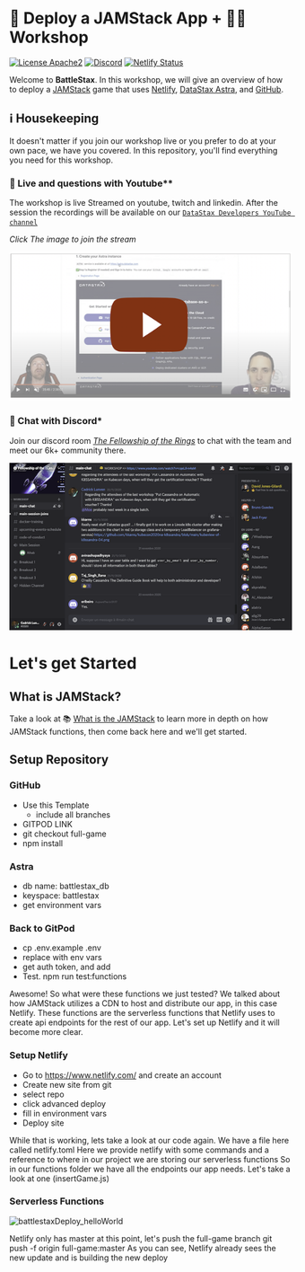 # 🚀 Deploy a JAMStack App + 🧑‍💻 Workshop

[![License Apache2](https://img.shields.io/hexpm/l/plug.svg)](http://www.apache.org/licenses/LICENSE-2.0)
[![Discord](https://img.shields.io/discord/685554030159593522)](https://discord.com/widget?id=685554030159593522&theme=dark)
[![Netlify Status](https://api.netlify.com/api/v1/badges/e265340f-c6a6-4d7b-b24c-438b87c67876/deploy-status)](https://app.netlify.com/sites/battlestax-tutorial/deploys)

Welcome to **BattleStax**. In this workshop, we will give an overview of how to deploy a [JAMStack](https://jamstack.org/) game that uses [Netlify](https://www.netlify.com/jamstack/), [DataStax Astra](https://dtsx.io/workshop), and [GitHub](https://github.com/). 

## ℹ️ Housekeeping

It doesn't matter if you join our workshop live or you prefer to do at your own pace, we have you covered. In this repository, you'll find everything you need for this workshop.

### 🎥 Live and questions with Youtube**

The workshop is live Streamed on youtube, twitch and linkedin. After the session the recordings will be available on our [`DataStax Developers YouTube channel`](https://www.youtube.com/channel/UCAIQY251avaMv7bBv5PCo-A)

*Click The image to join the stream*

[![stream](./tutorial/workshop-live.png)](https://vimeo.com/datastax/review/478138764/8983f4fca5)

### 💬 Chat with Discord*

Join our discord room [*The Fellowship of the Rings*](https://discord.com/widget?id=685554030159593522&theme=dark) to chat with the team and meet our 6k+ community there.

[![stream](./tutorial/discord.png)](https://discord.com/widget?id=685554030159593522&theme=dark)


# Let's get Started

## What is JAMStack?
Take a look at 📚 [What is the JAMStack](./README_JAM.md) to learn more in depth on how JAMStack functions, then come back here and we'll get started.

## Setup Repository

### GitHub
- Use this Template
  - include all branches
- GITPOD LINK
- git checkout full-game
- npm install

### Astra
- db name: battlestax_db
- keyspace: battlestax
- get environment vars

### Back to GitPod
- cp .env.example .env
- replace with env vars
- get auth token, and add
- Test. npm run test:functions

Awesome!
So what were these functions we just tested?
We talked about how JAMStack utilizes a CDN to host and distribute our app, in this case Netlify. These functions are the serverless functions that Netlify  uses to create api endpoints for the rest of our app. Let's set up Netlify and it will become more clear.


### Setup Netlify
- Go to https://www.netlify.com/ and create an account
- Create new site from git
- select repo
- click advanced deploy
- fill in environment vars
- Deploy site

While that is working, lets take a look at our code again.
We have a file here called netlify.toml
Here we provide netlify with some commands and a reference to where in our project we are storing our serverless functions
So in our functions folder we have all the endpoints our app needs. Let's take a look at one (insertGame.js)

### Serverless Functions
<img width="1125" alt="battlestaxDeploy_helloWorld" src="https://user-images.githubusercontent.com/77289188/117591394-e299af00-b0f9-11eb-88e0-165a4edc4ca5.png">


Netlify only has master at this point, let's push the full-game branch
git push -f origin full-game:master
As you can see, Netlify already sees the new update and is building the new deploy



